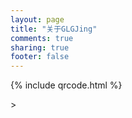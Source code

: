 ```yaml
---
layout: page
title: "关于GLGJing"
comments: true
sharing: true
footer: false
---
```


<p>{% include qrcode.html %}</p>>